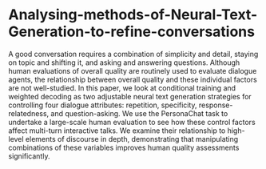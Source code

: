 # Analysing-methods-of-Neural-Text-Generation-to-refine-conversations
A good conversation requires a combination of simplicity and detail, staying on topic and shifting it, and asking and answering questions. Although human evaluations of overall quality are routinely used to evaluate dialogue agents, the relationship between overall quality and these individual factors are not well-studied. In this paper, we look at conditional training and weighted decoding as two adjustable neural text generation strategies for controlling four dialogue attributes: repetition, specificity, response-relatedness, and question-asking. We use the PersonaChat task to undertake a large-scale human evaluation to see how these control factors affect multi-turn interactive talks. We examine their relationship to high-level elements of discourse in depth, demonstrating that manipulating combinations of these variables improves human quality assessments significantly.
